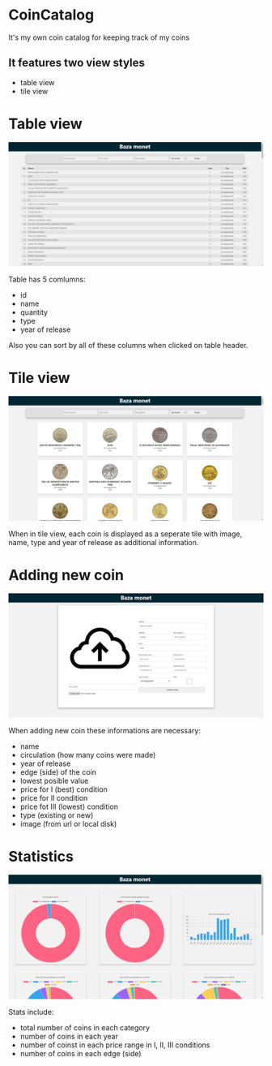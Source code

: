 # CoinCatalog
It's my own coin catalog for keeping track of my coins


## It features two view styles
- table view
- tile view

# Table view
![table view](https://github.com/loudsheep/CoinCatalog/blob/master/assets/screen1.jpg)

Table has 5 comlumns:
- id
- name
- quantity
- type
- year of release

Also you can sort by all of these columns when clicked on table header.

# Tile view
![tile view](https://github.com/loudsheep/CoinCatalog/blob/master/assets/screen3.jpg)

When in tile view, each coin is displayed as a seperate tile with image, name, type and year of release as additional information.

# Adding new coin
![adding coin](https://github.com/loudsheep/CoinCatalog/blob/master/assets/screen2.jpg)

When adding new coin these informations are necessary:
- name
- circulation (how many coins were made)
- year of release
- edge (side) of the coin
- lowest posible value
- price for I (best) condition
- price for II condition
- price fot III (lowest) condition
- type (existing or new)
- image (from url or local disk)

# Statistics
![adding coin](https://github.com/loudsheep/CoinCatalog/blob/master/assets/screen4.jpg)

Stats include:
- total number of coins in each category
- number of coins in each year
- number of coinst in each price range in I, II, III conditions
- number of coins in each edge (side)